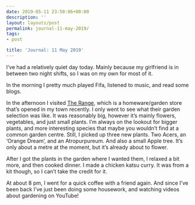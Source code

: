 ```yaml
---
date: 2019-05-11 23:50:06+00:00
description: ''
layout: layouts/post
permalink: journal-11-may-2019/
tags:
- post

title: 'Journal: 11 May 2019'
---
```


<p>I’ve had a relatively quiet day today. Mainly because my girlfriend is in between two night shifts, so I was on my own for most of it.</p>
<p>In the morning I pretty much played Fifa, listened to music, and read some blogs.</p>
<p>In the afternoon I visited <a href="https://www.therange.co.uk/">The Range</a>, which is a homeware/garden store that’s opened in my town recently. I only went to see what their garden selection was like. It was reasonably big, however it’s mainly flowers, vegetables, and just small plants. I’m always on the lookout for bigger plants, and more interesting species that maybe you wouldn’t find at a common garden centre. Still, I picked up three new plants. Two Acers, an ‘Orange Dream’, and an Atropurpureum. And also a small Apple tree. It’s only about a metre at the moment, but it’s already about to flower.</p>
<p>After I got the plants in the garden where I wanted them, I relaxed a bit more, and then cooked dinner. I made a chicken katsu curry. It was from a kit though, so I can’t take the credit for it.</p>
<p>At about 8 pm, I went for a quick coffee with a friend again. And since I’ve been back I’ve just been doing some housework, and watching videos about gardening on YouTube!</p>

